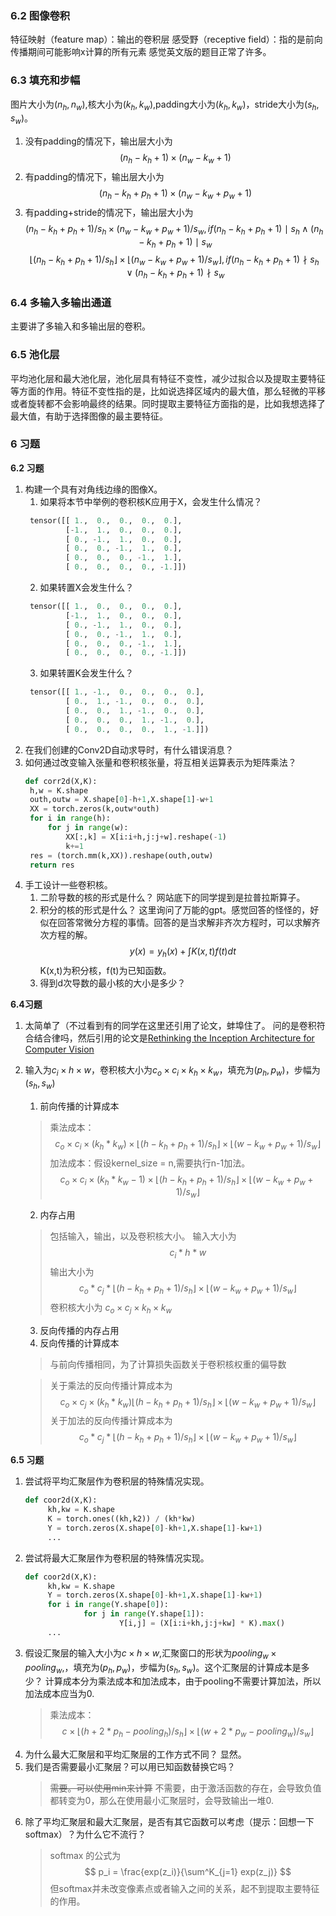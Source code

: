 ### 6.2 图像卷积

特征映射（feature map）：输出的卷积层
感受野（receptive field）：指的是前向传播期间可能影响x计算的所有元素
感觉英文版的题目正常了许多。

### 6.3 填充和步幅

图片大小为$(n_h,n_w)$,核大小为$(k_h,k_w)$,padding大小为$(k_h,k_w)$，stride大小为$(s_h,s_w)$。

1. 没有padding的情况下，输出层大小为
   $$
        (n_h - k_h + 1) \times (n_w - k_w + 1)
   $$
2. 有padding的情况下，输出层大小为
   $$
        (n_h - k_h + p_h + 1) \times (n_w - k_w + p_w + 1)
   $$
3. 有padding+stride的情况下，输出层大小为
   $$
        (n_h - k_h + p_h + 1) / s_h \times (n_w - k_w + p_w + 1)/ s_w, if (n_h - k_h + p_h + 1) \mid s_h \wedge (n_h - k_h + p_h + 1) \mid s_w 
   $$
   $$
        \lfloor{(n_h - k_h + p_h + 1) / s_h}\rfloor \times \lfloor{(n_w - k_w + p_w + 1)/ s_w}\rfloor, if (n_h - k_h + p_h + 1) \nmid s_h \vee (n_h - k_h + p_h + 1) \nmid s_w
   $$

### 6.4 多输入多输出通道
主要讲了多输入和多输出层的卷积。

### 6.5 池化层
平均池化层和最大池化层，池化层具有特征不变性，减少过拟合以及提取主要特征等方面的作用。特征不变性指的是，比如说选择区域内的最大值，那么轻微的平移或者旋转都不会影响最终的结果。同时提取主要特征方面指的是，比如我想选择了最大值，有助于选择图像的最主要特征。

### 6 习题

**6.2 习题**
1. 构建一个具有对角线边缘的图像X。
   1. 如果将本节中举例的卷积核K应用于X，会发生什么情况？
   ```python
    tensor([[ 1.,  0.,  0.,  0.,  0.],
            [-1.,  1.,  0.,  0.,  0.],
            [ 0., -1.,  1.,  0.,  0.],
            [ 0.,  0., -1.,  1.,  0.],
            [ 0.,  0.,  0., -1.,  1.],
            [ 0.,  0.,  0.,  0., -1.]])
    ```
   2. 如果转置X会发生什么？
   ```python
    tensor([[ 1.,  0.,  0.,  0.,  0.],
            [-1.,  1.,  0.,  0.,  0.],
            [ 0., -1.,  1.,  0.,  0.],
            [ 0.,  0., -1.,  1.,  0.],
            [ 0.,  0.,  0., -1.,  1.],
            [ 0.,  0.,  0.,  0., -1.]])
   ```
   3. 如果转置K会发生什么？
   ```python
    tensor([[ 1., -1.,  0.,  0.,  0.,  0.],
            [ 0.,  1., -1.,  0.,  0.,  0.],
            [ 0.,  0.,  1., -1.,  0.,  0.],
            [ 0.,  0.,  0.,  1., -1.,  0.],
            [ 0.,  0.,  0.,  0.,  1., -1.]])
   ```
2. 在我们创建的Conv2D自动求导时，有什么错误消息？
3. 如何通过改变输入张量和卷积核张量，将互相关运算表示为矩阵乘法？
   ```python
   def corr2d(X,K):
    h,w = K.shape
    outh,outw = X.shape[0]-h+1,X.shape[1]-w+1
    XX = torch.zeros(k,outw*outh)
    for i in range(h):
        for j in range(w):
            XX[:,k] = X[i:i+h,j:j+w].reshape(-1)
            k+=1
    res = (torch.mm(k,XX)).reshape(outh,outw)
    return res 
   ```
4. 手工设计一些卷积核。
   1. 二阶导数的核的形式是什么？
   网站底下的同学提到是拉普拉斯算子。
   2. 积分的核的形式是什么？
   这里询问了万能的gpt。感觉回答的怪怪的，好似在回答常微分方程的事情。回答的是当求解非齐次方程时，可以求解齐次方程的解。
   $$
   y(x) = y_h(x) + \int K(x,t)f(t)dt
   $$
   K(x,t)为积分核，f(t)为已知函数。
   3. 得到d次导数的最小核的大小是多少？

**6.4习题**

1. 太简单了（不过看到有的同学在这里还引用了论文，蚌埠住了。
   问的是卷积符合结合律吗，然后引用的论文是[Rethinking the Inception Architecture for Computer Vision](https://arxiv.org/abs/1512.00567)
2. 输入为$c_i \times h \times w$，卷积核大小为$c_o \times c_i \times k_h \times k_w$，填充为$(p_h,p_w)$，步幅为$(s_h,s_w)$
   1. 前向传播的计算成本
   > 乘法成本： 
   > $$c_o \times c_i \times (k_h*k_w) \times {\lfloor{(h - k_h + p_h + 1) / s_h}\rfloor \times \lfloor{(w - k_w + p_w + 1)/ s_w}\rfloor}$$
   > 加法成本：假设kernel_size = n,需要执行n-1加法。
   > $$
   c_o \times c_i \times (k_h*k_w - 1) \times {\lfloor{(h - k_h + p_h + 1) / s_h}\rfloor \times \lfloor{(w - k_w + p_w + 1)/ s_w}\rfloor}
   $$
   2. 内存占用
   > 包括输入，输出，以及卷积核大小。
   > 输入大小为
   > $$ c_i * h * w $$
   > 输出大小为
   > $$c_o * c_j * {\lfloor{(h - k_h + p_h + 1) / s_h}\rfloor \times \lfloor{(w - k_w + p_w + 1)/ s_w}\rfloor}$$
   > 卷积核大小为
   > $c_o \times c_j \times k_h \times k_w$ 
   3. 反向传播的内存占用
   4. 反向传播的计算成本
   > 与前向传播相同，为了计算损失函数关于卷积核权重的偏导数

   > 关于乘法的反向传播计算成本为
   > $$c_o \times c_j \times (k_h*k_w) {\lfloor{(h - k_h + p_h + 1) / s_h}\rfloor \times \lfloor{(w - k_w + p_w + 1)/ s_w}\rfloor}$$
   > 关于加法的反向传播计算成本为
   > $$ c_o * c_j * {\lfloor{(h - k_h + p_h + 1) / s_h}\rfloor \times \lfloor{(w - k_w + p_w + 1)/ s_w}\rfloor} $$


**6.5 习题**
1. 尝试将平均汇聚层作为卷积层的特殊情况实现。
   ```python
   def coor2d(X,K):
        kh,kw = K.shape
        K = torch.ones((kh,k2)) / (kh*kw)
        Y = torch.zeros(X.shape[0]-kh+1,X.shape[1]-kw+1)
        ...
   ```
2. 尝试将最大汇聚层作为卷积层的特殊情况实现。
   ```python
   def coor2d(X,K):
        kh,kw = K.shape
        Y = torch.zeros(X.shape[0]-kh+1,X.shape[1]-kw+1)
        for i in range(Y.shape[0]):
                for j in range(Y.shape[1]):
                        Y[i,j] = (X[i:i+kh,j:j+kw] * K).max()
        ...
   ```
3. 假设汇聚层的输入大小为$c \times h \times w$,汇聚窗口的形状为$pooling_w \times pooling_w$,，填充为$(p_h,p_w)$，步幅为$(s_h,s_w)$。这个汇聚层的计算成本是多少？
   计算成本分为乘法成本和加法成本，由于pooling不需要计算加法，所以加法成本应当为0.
   > 乘法成本：
   > $$
   c \times \lfloor (h+2 * p_h - pooling_h)/s_h \rfloor \times \lfloor (w + 2 * p_w - pooling_w)/s_w \rfloor
   $$
4. 为什么最大汇聚层和平均汇聚层的工作方式不同？
   显然。
5. 我们是否需要最小汇聚层？可以用已知函数替换它吗？
   > ~~需要。可以使用min来计算~~ 不需要，由于激活函数的存在，会导致负值都转变为0，那么在使用最小汇聚层时，会导致输出一堆0.
6. 除了平均汇聚层和最大汇聚层，是否有其它函数可以考虑（提示：回想一下softmax）？为什么它不流行？
   > softmax 的公式为
   > $$ p_i = \frac{exp(z_i)}{\sum^K_{j=1} exp(z_j)}  $$
   > 但softmax并未改变像素点或者输入之间的关系，起不到提取主要特征的作用。